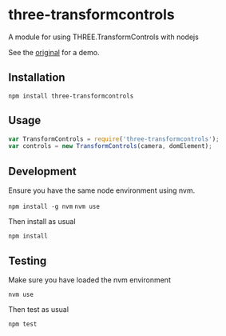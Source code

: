 # three-transformcontrols

A module for using THREE.TransformControls with nodejs

See the [original](http://threejs.org/examples/#misc_controls_transform) for
a demo.

## Installation

`npm install three-transformcontrols`

## Usage

```javascript
var TransformControls = require('three-transformcontrols');
var controls = new TransformControls(camera, domElement);
```

## Development

Ensure you have the same node environment using nvm.

`npm install -g nvm`
`nvm use`

Then install as usual

`npm install`

## Testing

Make sure you have loaded the nvm environment

`nvm use`

Then test as usual

`npm test`

